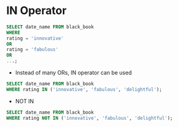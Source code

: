 # IN Operator


```sql
SELECT date_name FROM black_book
WHERE
rating = 'innovative'
OR
rating = 'fabulous'
OR
...;
```

- Instead of many ORs, IN operator can be used


```sql
SELECT date_name FROM black_book
WHERE rating IN ('innovative', 'fabulous', 'delightful');
```

- NOT IN 

```sql
SELECT date_name FROM black_book
WHERE rating NOT IN ('innovative', 'fabulous', 'delightful');
 
```
